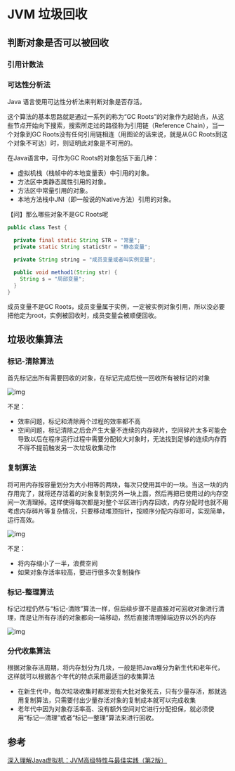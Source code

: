 # JVM 垃圾回收

## 判断对象是否可以被回收

### 引用计数法

### 可达性分析法

Java 语言使用可达性分析法来判断对象是否存活。

这个算法的基本思路就是通过一系列的称为“GC Roots”的对象作为起始点，从这些节点开始向下搜索，搜索所走过的路径称为引用链（Reference Chain），当一个对象到GC Roots没有任何引用链相连（用图论的话来说，就是从GC Roots到这个对象不可达）时，则证明此对象是不可用的。

在Java语言中，可作为GC Roots的对象包括下面几种：

- 虚拟机栈（栈帧中的本地变量表）中引用的对象。
- 方法区中类静态属性引用的对象。
- 方法区中常量引用的对象。
- 本地方法栈中JNI（即一般说的Native方法）引用的对象。

【问】那么哪些对象不是GC Roots呢

```java
public class Test {

  private final static String STR = "常量";
  private static String staticStr = "静态变量";
    
  private String string = "成员变量或者叫实例变量";

  public void method1(String str) { 
    String s = "局部变量";
  }
}	
```

成员变量不是GC Roots，成员变量属于实例，一定被实例对象引用，所以没必要把他定为root，实例被回收时，成员变量会被顺便回收。

## 垃圾收集算法

### 标记-清除算法

首先标记出所有需要回收的对象，在标记完成后统一回收所有被标记的对象

![img](https://res.weread.qq.com/wrepub/epub_603120_102)

不足：

- 效率问题，标记和清除两个过程的效率都不高
- 空间问题，标记清除之后会产生大量不连续的内存碎片，空间碎片太多可能会导致以后在程序运行过程中需要分配较大对象时，无法找到足够的连续内存而不得不提前触发另一次垃圾收集动作

### 复制算法

将可用内存按容量划分为大小相等的两块，每次只使用其中的一块。当这一块的内存用完了，就将还存活着的对象复制到另外一块上面，然后再把已使用过的内存空间一次清理掉。这样使得每次都是对整个半区进行内存回收，内存分配时也就不用考虑内存碎片等复杂情况，只要移动堆顶指针，按顺序分配内存即可，实现简单，运行高效。

![img](https://res.weread.qq.com/wrepub/epub_603120_103)

不足：

- 将内存缩小了一半，浪费空间
- 如果对象存活率较高，要进行很多次复制操作

### 标记-整理算法

标记过程仍然与“标记-清除”算法一样，但后续步骤不是直接对可回收对象进行清理，而是让所有存活的对象都向一端移动，然后直接清理掉端边界以外的内存

![img](https://res.weread.qq.com/wrepub/epub_603120_105)

### 分代收集算法

根据对象存活周期，将内存划分为几块，一般是把Java堆分为新生代和老年代，这样就可以根据各个年代的特点采用最适当的收集算法

- 在新生代中，每次垃圾收集时都发现有大批对象死去，只有少量存活，那就选用复制算法，只需要付出少量存活对象的复制成本就可以完成收集
- 老年代中因为对象存活率高、没有额外空间对它进行分配担保，就必须使用“标记—清理”或者“标记—整理”算法来进行回收。



## 参考

[深入理解Java虚拟机：JVM高级特性与最佳实践（第2版）](https://weread.qq.com/web/reader/9b832f305933f09b86bd2a9)

